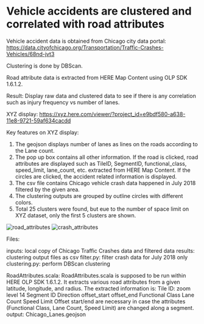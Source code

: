 # Vehicle accidents are clustered and correlated with road attributes

Vehicle accident data is obtained from Chicago city data portal:
https://data.cityofchicago.org/Transportation/Traffic-Crashes-Vehicles/68nd-jvt3

Clustering is done by DBScan.

Road attribute data is extracted from HERE Map Content using OLP SDK 1.6.1.2.

Result: Display raw data and clustered data to see if there is any correlation such as injury frequency vs number of lanes.

XYZ display: https://xyz.here.com/viewer/?project_id=e9bdf580-a638-11e8-9721-59af634cacdd

Key features on XYZ display:
  1. The geojson displays number of lanes as lines on the roads according to the Lane count. 
  2. The pop up box contains all other information. If the road is clicked, road attributes are displayed such as TileID, SegmentID, functional_class, speed_limit, lane_count, etc. extracted from HERE Map Content. If the circles are clicked, the accident related information is displayed.
  3. The csv file contains Chicago vehicle crash data happened in July 2018 filtered by the given area. 
  4. The clustering outputs are grouped by outline circles with different colors. 
  5. Total 25 clusters were found, but eue to the number of space limit on XYZ dataset, only the first 5 clusters are shown.

![road_attributes]()
![crash_attributes]()

Files: 

  inputs: local copy of Chicago Traffic Crashes data and filtered data
  results: clustering output files as csv
  filter.py: filter crash data for July 2018 only
  clustering.py: perform DBScan clustering

  RoadAttributes.scala:
    RoadAttributes.scala is supposed to be run within HERE OLP SDK 1.6.1.2.
    It extracts various road attributes from a given latitude, longitude, and radius.
    The extracted information is:
      Tile ID: zoom level 14
      Segment ID
      Direction
      offset_start
      offset_end
      Functional Class
      Lane Count
      Speed Limit
      Offset start/end are necessary in case the attributes (Functional Class, Lane Count, Speed Limit) are changed along a segment.
    output: Chicago_Lanes.geojson

